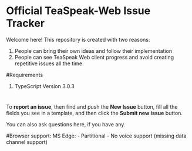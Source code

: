 # Official TeaSpeak-Web Issue Tracker

Welcome here! This repository is created with two reasons:
1. People can bring their own ideas and follow their implementation
2. People can see TeaSpeak Web client progress and avoid creating repetitive issues all the time.

#Requirements
1. TypeScript Version 3.0.3

#
To **report an issue**, then find and push the **New Issue** button, fill all the fields you see in a template, and then click the **Submit new issue** button.


You can also ask questions here, if you have any.

#Browser support:
MS Edge:
    - Partitional
    - No voice support (missing data channel support)